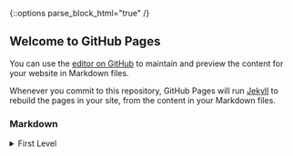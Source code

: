 {::options parse_block_html="true" /}
## Welcome to GitHub Pages

You can use the [editor on GitHub](https://github.com/StephPaz/Personal/edit/gh-pages/index.md) to maintain and preview the content for your website in Markdown files.

Whenever you commit to this repository, GitHub Pages will run [Jekyll](https://jekyllrb.com/) to rebuild the pages in your site, from the content in your Markdown files.

### Markdown
<details>
  <summary>
    First Level
  </summary>
<br/>
  
Markdown is a lightweight and easy-to-use syntax for styling your writing. It includes conventions for

```markdown
Syntax highlighted code block

# Header 1
## Header 2
### Header 3

- Bulleted
- List

1. Numbered
2. List

**Bold** and _Italic_ and `Code` text

[Link](url) and ![Image](src)
```

For more details see [GitHub Flavored Markdown](https://guides.github.com/features/mastering-markdown/).

<br/>

### Jekyll Themes
<details>
  <summary>
    Second Level
  </summary>
<br/>
Your Pages site will use the layout and styles from the Jekyll theme you have selected in your [repository settings](https://github.com/StephPaz/Personal/settings). The name of this theme is saved in the Jekyll `_config.yml` configuration file.

### Support or Contact

Having trouble with Pages? Check out our [documentation](https://docs.github.com/categories/github-pages-basics/) or [contact support](https://github.com/contact) and we’ll help you sort it out.
 </details> 
  </details> 
<br/>

